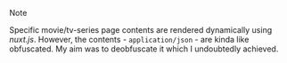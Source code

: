 > [!NOTE]
> Specific movie/tv-series page contents are rendered dynamically using *nuxt.js*. However, the contents - `application/json` - are kinda like obfuscated. My aim was to deobfuscate it which I undoubtedly achieved.